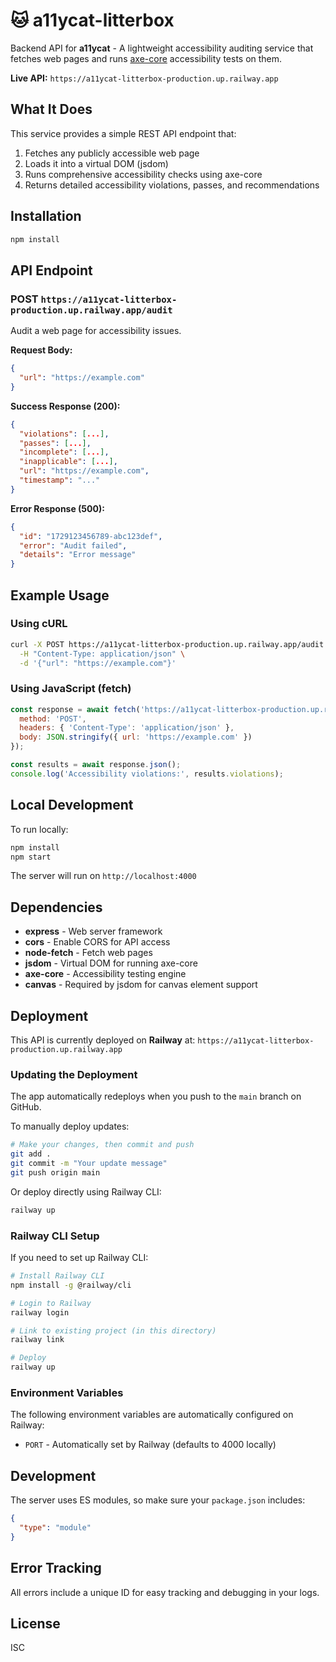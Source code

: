 # 🐱 a11ycat-litterbox

Backend API for **a11ycat** - A lightweight accessibility auditing service that fetches web pages and runs [axe-core](https://github.com/dequelabs/axe-core) accessibility tests on them.

**Live API:** `https://a11ycat-litterbox-production.up.railway.app`

## What It Does

This service provides a simple REST API endpoint that:
1. Fetches any publicly accessible web page
2. Loads it into a virtual DOM (jsdom)
3. Runs comprehensive accessibility checks using axe-core
4. Returns detailed accessibility violations, passes, and recommendations

## Installation

```bash
npm install
```

## API Endpoint

### POST `https://a11ycat-litterbox-production.up.railway.app/audit`

Audit a web page for accessibility issues.

**Request Body:**
```json
{
  "url": "https://example.com"
}
```

**Success Response (200):**
```json
{
  "violations": [...],
  "passes": [...],
  "incomplete": [...],
  "inapplicable": [...],
  "url": "https://example.com",
  "timestamp": "..."
}
```

**Error Response (500):**
```json
{
  "id": "1729123456789-abc123def",
  "error": "Audit failed",
  "details": "Error message"
}
```

## Example Usage

### Using cURL

```bash
curl -X POST https://a11ycat-litterbox-production.up.railway.app/audit \
  -H "Content-Type: application/json" \
  -d '{"url": "https://example.com"}'
```

### Using JavaScript (fetch)

```javascript
const response = await fetch('https://a11ycat-litterbox-production.up.railway.app/audit', {
  method: 'POST',
  headers: { 'Content-Type': 'application/json' },
  body: JSON.stringify({ url: 'https://example.com' })
});

const results = await response.json();
console.log('Accessibility violations:', results.violations);
```

## Local Development

To run locally:

```bash
npm install
npm start
```

The server will run on `http://localhost:4000`

## Dependencies

- **express** - Web server framework
- **cors** - Enable CORS for API access
- **node-fetch** - Fetch web pages
- **jsdom** - Virtual DOM for running axe-core
- **axe-core** - Accessibility testing engine
- **canvas** - Required by jsdom for canvas element support

## Deployment

This API is currently deployed on **Railway** at:
`https://a11ycat-litterbox-production.up.railway.app`

### Updating the Deployment

The app automatically redeploys when you push to the `main` branch on GitHub.

To manually deploy updates:

```bash
# Make your changes, then commit and push
git add .
git commit -m "Your update message"
git push origin main
```

Or deploy directly using Railway CLI:

```bash
railway up
```

### Railway CLI Setup

If you need to set up Railway CLI:

```bash
# Install Railway CLI
npm install -g @railway/cli

# Login to Railway
railway login

# Link to existing project (in this directory)
railway link

# Deploy
railway up
```

### Environment Variables

The following environment variables are automatically configured on Railway:
- `PORT` - Automatically set by Railway (defaults to 4000 locally)

## Development

The server uses ES modules, so make sure your `package.json` includes:
```json
{
  "type": "module"
}
```

## Error Tracking

All errors include a unique ID for easy tracking and debugging in your logs.

## License

ISC

